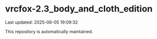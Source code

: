 # vrcfox-2.3_body_and_cloth_edition

Last updated: 2025-06-05 19:09:32

This repository is automatically maintained.
